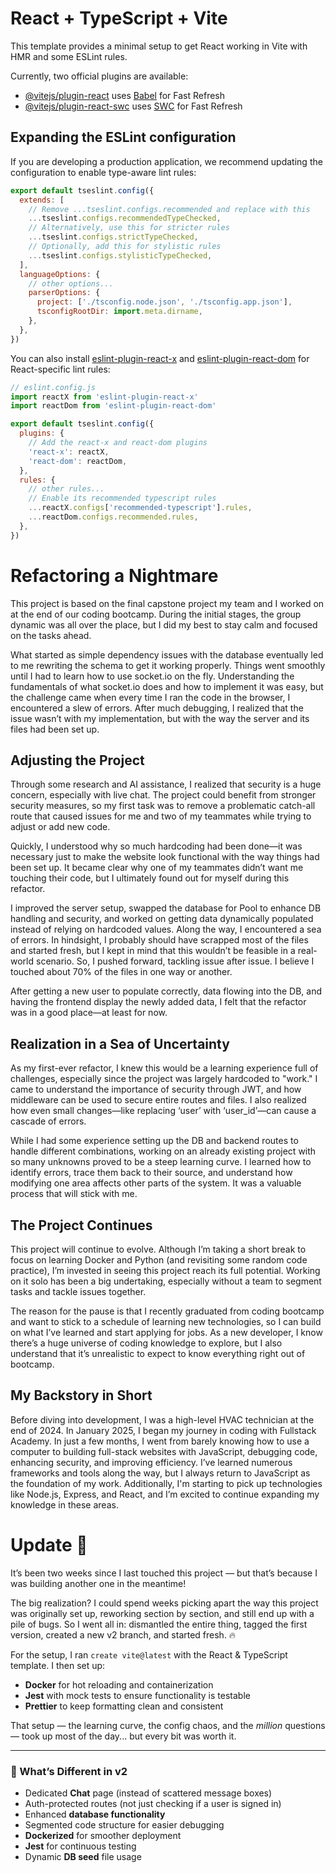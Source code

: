 # React + TypeScript + Vite

This template provides a minimal setup to get React working in Vite with HMR and some ESLint rules.

Currently, two official plugins are available:

- [@vitejs/plugin-react](https://github.com/vitejs/vite-plugin-react/blob/main/packages/plugin-react) uses [Babel](https://babeljs.io/) for Fast Refresh
- [@vitejs/plugin-react-swc](https://github.com/vitejs/vite-plugin-react/blob/main/packages/plugin-react-swc) uses [SWC](https://swc.rs/) for Fast Refresh

## Expanding the ESLint configuration

If you are developing a production application, we recommend updating the configuration to enable type-aware lint rules:

```js
export default tseslint.config({
  extends: [
    // Remove ...tseslint.configs.recommended and replace with this
    ...tseslint.configs.recommendedTypeChecked,
    // Alternatively, use this for stricter rules
    ...tseslint.configs.strictTypeChecked,
    // Optionally, add this for stylistic rules
    ...tseslint.configs.stylisticTypeChecked,
  ],
  languageOptions: {
    // other options...
    parserOptions: {
      project: ['./tsconfig.node.json', './tsconfig.app.json'],
      tsconfigRootDir: import.meta.dirname,
    },
  },
})
```

You can also install [eslint-plugin-react-x](https://github.com/Rel1cx/eslint-react/tree/main/packages/plugins/eslint-plugin-react-x) and [eslint-plugin-react-dom](https://github.com/Rel1cx/eslint-react/tree/main/packages/plugins/eslint-plugin-react-dom) for React-specific lint rules:

```js
// eslint.config.js
import reactX from 'eslint-plugin-react-x'
import reactDom from 'eslint-plugin-react-dom'

export default tseslint.config({
  plugins: {
    // Add the react-x and react-dom plugins
    'react-x': reactX,
    'react-dom': reactDom,
  },
  rules: {
    // other rules...
    // Enable its recommended typescript rules
    ...reactX.configs['recommended-typescript'].rules,
    ...reactDom.configs.recommended.rules,
  },
})
```



# Refactoring a Nightmare
This project is based on the final capstone project my team and I worked on at the end of our coding bootcamp. During the initial stages, the group dynamic was all over the place, but I did my best to stay calm and focused on the tasks ahead.

What started as simple dependency issues with the database eventually led to me rewriting the schema to get it working properly. Things went smoothly until I had to learn how to use socket.io on the fly. Understanding the fundamentals of what socket.io does and how to implement it was easy, but the challenge came when every time I ran the code in the browser, I encountered a slew of errors. After much debugging, I realized that the issue wasn’t with my implementation, but with the way the server and its files had been set up.

## Adjusting the Project
Through some research and AI assistance, I realized that security is a huge concern, especially with live chat. The project could benefit from stronger security measures, so my first task was to remove a problematic catch-all route that caused issues for me and two of my teammates while trying to adjust or add new code.

Quickly, I understood why so much hardcoding had been done—it was necessary just to make the website look functional with the way things had been set up. It became clear why one of my teammates didn’t want me touching their code, but I ultimately found out for myself during this refactor.

I improved the server setup, swapped the database for Pool to enhance DB handling and security, and worked on getting data dynamically populated instead of relying on hardcoded values. Along the way, I encountered a sea of errors. In hindsight, I probably should have scrapped most of the files and started fresh, but I kept in mind that this wouldn’t be feasible in a real-world scenario. So, I pushed forward, tackling issue after issue. I believe I touched about 70% of the files in one way or another.

After getting a new user to populate correctly, data flowing into the DB, and having the frontend display the newly added data, I felt that the refactor was in a good place—at least for now.

## Realization in a Sea of Uncertainty
As my first-ever refactor, I knew this would be a learning experience full of challenges, especially since the project was largely hardcoded to "work." I came to understand the importance of security through JWT, and how middleware can be used to secure entire routes and files. I also realized how even small changes—like replacing ‘user’ with ‘user_id’—can cause a cascade of errors.

While I had some experience setting up the DB and backend routes to handle different combinations, working on an already existing project with so many unknowns proved to be a steep learning curve. I learned how to identify errors, trace them back to their source, and understand how modifying one area affects other parts of the system. It was a valuable process that will stick with me.

## The Project Continues
This project will continue to evolve. Although I’m taking a short break to focus on learning Docker and Python (and revisiting some random code practice), I’m invested in seeing this project reach its full potential. Working on it solo has been a big undertaking, especially without a team to segment tasks and tackle issues together.

The reason for the pause is that I recently graduated from coding bootcamp and want to stick to a schedule of learning new technologies, so I can build on what I’ve learned and start applying for jobs. As a new developer, I know there’s a huge universe of coding knowledge to explore, but I also understand that it’s unrealistic to expect to know everything right out of bootcamp.

## My Backstory in Short
Before diving into development, I was a high-level HVAC technician at the end of 2024. In January 2025, I began my journey in coding with Fullstack Academy. In just a few months, I went from barely knowing how to use a computer to building full-stack websites with JavaScript, debugging code, enhancing security, and improving efficiency. I’ve learned numerous frameworks and tools along the way, but I always return to JavaScript as the foundation of my work. Additionally, I'm starting to pick up technologies like Node.js, Express, and React, and I’m excited to continue expanding my knowledge in these areas.


# Update 🤩

It’s been two weeks since I last touched this project — but that’s because I was building another one in the meantime!

The big realization? I could spend weeks picking apart the way this project was originally set up, reworking section by section, and still end up with a pile of bugs. So I went all in: dismantled the entire thing, tagged the first version, created a new v2 branch, and started fresh. 🔥

For the setup, I ran `create vite@latest` with the React & TypeScript template. I then set up:
- **Docker** for hot reloading and containerization
- **Jest** with mock tests to ensure functionality is testable
- **Prettier** to keep formatting clean and consistent

That setup — the learning curve, the config chaos, and the *million* questions — took up most of the day... but every bit was worth it.

---

### 🚀 What’s Different in v2

- Dedicated **Chat** page (instead of scattered message boxes)
- Auth-protected routes (not just checking if a user is signed in)
- Enhanced **database functionality**
- Segmented code structure for easier debugging
- **Dockerized** for smoother deployment
- **Jest** for continuous testing
- Dynamic **DB seed** file usage
